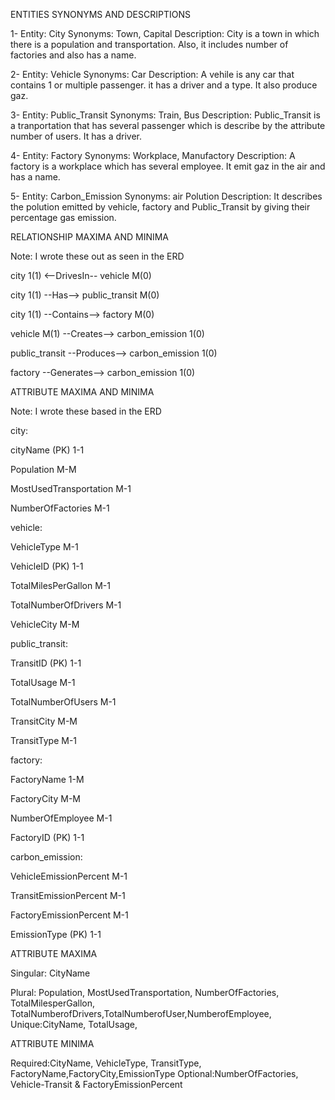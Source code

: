ENTITIES SYNONYMS AND DESCRIPTIONS

1-
Entity: City
Synonyms: Town, Capital
Description: City is a town in which there is a population and transportation. Also, it includes number of factories and also has a name.

2- 
Entity: Vehicle
Synonyms: Car
Description:  A vehile is any car that contains 1 or multiple passenger. it has a driver and a type. It also produce gaz.

3-
Entity: Public_Transit
Synonyms: Train, Bus
Description: Public_Transit is a tranportation that has several passenger which is describe by the attribute number of users. It has a driver.

4- 
Entity: Factory
Synonyms: Workplace, Manufactory
Description: A factory is a workplace which has several employee. It emit gaz in the air and has a name.

5- 
Entity: Carbon_Emission
Synonyms: air Polution 
Description: It describes the polution emitted by vehicle, factory and Public_Transit by giving their percentage gas emission.


RELATIONSHIP MAXIMA AND MINIMA

Note: I wrote these out as seen in the ERD

city 1(1) <--DrivesIn-- vehicle M(0)

city 1(1) --Has--> public_transit M(0)

city 1(1) --Contains--> factory M(0)

vehicle M(1) --Creates--> carbon_emission 1(0)

public_transit --Produces--> carbon_emission 1(0)

factory --Generates--> carbon_emission 1(0)


ATTRIBUTE MAXIMA AND MINIMA

Note: I wrote these based in the ERD


city:

cityName (PK) 1-1

Population M-M

MostUsedTransportation M-1

NumberOfFactories M-1

vehicle:

VehicleType M-1

VehicleID (PK) 1-1

TotalMilesPerGallon M-1

TotalNumberOfDrivers M-1

VehicleCity M-M

public_transit:

TransitID (PK) 1-1

TotalUsage M-1

TotalNumberOfUsers M-1

TransitCity M-M

TransitType M-1

factory:

FactoryName 1-M

FactoryCity M-M

NumberOfEmployee M-1

FactoryID (PK) 1-1

carbon_emission:

VehicleEmissionPercent M-1

TransitEmissionPercent M-1

FactoryEmissionPercent M-1

EmissionType (PK) 1-1


ATTRIBUTE MAXIMA

Singular: CityName

Plural: Population, MostUsedTransportation, NumberOfFactories, TotalMilesperGallon, TotalNumberofDrivers,TotalNumberofUser,NumberofEmployee,
Unique:CityName, TotalUsage,

ATTRIBUTE MINIMA

Required:CityName, VehicleType, TransitType, FactoryName,FactoryCity,EmissionType
Optional:NumberOfFactories, Vehicle-Transit & FactoryEmissionPercent










